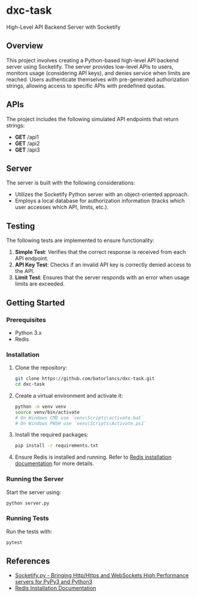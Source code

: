 # dxc-task

High-Level API Backend Server with Socketify

## Overview

This project involves creating a Python-based high-level API backend server using Socketify. The server provides low-level APIs to users, monitors usage (considering API keys), and denies service when limits are reached. Users authenticate themselves with pre-generated authorization strings, allowing access to specific APIs with predefined quotas.

## APIs

The project includes the following simulated API endpoints that return strings:

- **GET** /api1
- **GET** /api2
- **GET** /api3

## Server

The server is built with the following considerations:

- Utilizes the Socketify Python server with an object-oriented approach.
- Employs a local database for authorization information (tracks which user accesses which API, limits, etc.).

## Testing

The following tests are implemented to ensure functionality:

1. **Simple Test**: Verifies that the correct response is received from each API endpoint.
2. **API Key Test**: Checks if an invalid API key is correctly denied access to the API.
3. **Limit Test**: Ensures that the server responds with an error when usage limits are exceeded.

## Getting Started

### Prerequisites

- Python 3.x
- Redis

### Installation

1. Clone the repository:

    ```sh
    git clone https://github.com/batorlancs/dxc-task.git
    cd dxc-task
    ```

2. Create a virtual environment and activate it:

    ```sh
    python -m venv venv
    source venv/bin/activate
    # On Windows CMD use `venv\Scripts\activate.bat`
    # On Windows PWSH use `venv\Scripts\Activate.ps1`
    ```

3. Install the required packages:

    ```sh
    pip install -r requirements.txt
    ```

4. Ensure Redis is installed and running. Refer to [Redis installation documentation](https://redis.io/docs/getting-started/installation/) for more details.

### Running the Server

Start the server using:
```sh
python server.py
```

### Running Tests

Run the tests with:
```sh
pytest
```

## References

- [Socketify.py - Bringing Http/Https and WebSockets High Performance servers for PyPy3 and Python3](https://docs.socketify.dev/)
- [Redis Installation Documentation](https://redis.io/docs/getting-started/installation/)
